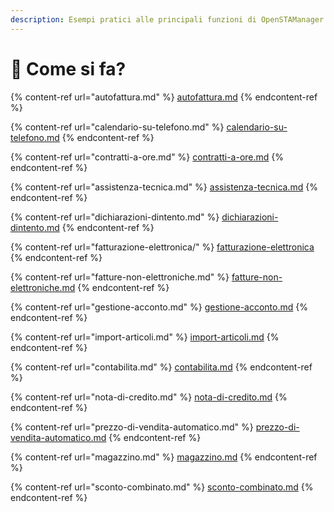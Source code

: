 ```yaml
---
description: Esempi pratici alle principali funzioni di OpenSTAManager
---
```


# 🔮 Come si fa?

{% content-ref url="autofattura.md" %}
[autofattura.md](autofattura.md)
{% endcontent-ref %}

{% content-ref url="calendario-su-telefono.md" %}
[calendario-su-telefono.md](calendario-su-telefono.md)
{% endcontent-ref %}

{% content-ref url="contratti-a-ore.md" %}
[contratti-a-ore.md](contratti-a-ore.md)
{% endcontent-ref %}

{% content-ref url="assistenza-tecnica.md" %}
[assistenza-tecnica.md](assistenza-tecnica.md)
{% endcontent-ref %}

{% content-ref url="dichiarazioni-dintento.md" %}
[dichiarazioni-dintento.md](dichiarazioni-dintento.md)
{% endcontent-ref %}

{% content-ref url="fatturazione-elettronica/" %}
[fatturazione-elettronica](fatturazione-elettronica/)
{% endcontent-ref %}

{% content-ref url="fatture-non-elettroniche.md" %}
[fatture-non-elettroniche.md](fatture-non-elettroniche.md)
{% endcontent-ref %}

{% content-ref url="gestione-acconto.md" %}
[gestione-acconto.md](gestione-acconto.md)
{% endcontent-ref %}

{% content-ref url="import-articoli.md" %}
[import-articoli.md](import-articoli.md)
{% endcontent-ref %}

{% content-ref url="contabilita.md" %}
[contabilita.md](contabilita.md)
{% endcontent-ref %}

{% content-ref url="nota-di-credito.md" %}
[nota-di-credito.md](nota-di-credito.md)
{% endcontent-ref %}

{% content-ref url="prezzo-di-vendita-automatico.md" %}
[prezzo-di-vendita-automatico.md](prezzo-di-vendita-automatico.md)
{% endcontent-ref %}

{% content-ref url="magazzino.md" %}
[magazzino.md](magazzino.md)
{% endcontent-ref %}

{% content-ref url="sconto-combinato.md" %}
[sconto-combinato.md](sconto-combinato.md)
{% endcontent-ref %}
